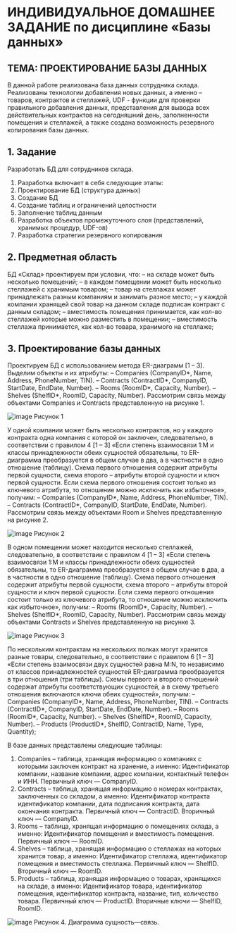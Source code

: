 # ИНДИВИДУАЛЬНОЕ ДОМАШНЕЕ ЗАДАНИЕ по дисциплине «Базы данных»
## ТЕМА: ПРОЕКТИРОВАНИЕ БАЗЫ ДАННЫХ

В данной работе реализована база данных сотрудника склада. 
Реализованы технологии добавления новых данных, а именно – товаров, контрактов и стеллажей, UDF - функции для проверки правильного добавления данных, представления для вывода всех действительных контрактов на сегодняшний день, заполненности помещения и стеллажей, а также создана возможность резервного копирования базы данных.

## 1.	Задание

Разработать БД для сотрудников склада.
1.	Разработка включает в себя следующие этапы:
2.	Проектирование БД (структура данных)
3.	Создание БД
4.	Создание таблиц и ограничений целостности
5.	Заполнение таблиц данным
6.	Разработка объектов промежуточного слоя (представлений, хранимых процедур, UDF-ов)
7.	Разработка стратегии резервного копирования

## 2.	Предметная область

БД «Склад» проектируем при условии, что:
–  на складе может быть несколько помещений;
– в каждом помещении может быть несколько стеллажей с хранимым товаром;
– товар на стеллажах может принадлежать разным компаниям и занимать разное место;
– у каждой компании хранящей свой товар на данном складе подписан контракт с данным складом;
– вместимость помещения принимается, как кол-во стеллажей которые можно разместить в помещении;
– вместимость стеллажа принимается, как кол-во товара, хранимого на стеллаже;

## 3.	Проектирование базы данных

Проектируем БД с использованием метода ER-диаграмм [1 – 3]. Выделим объекты и их атрибуты:
–  Companies (CompanyID*, Name, Address, PhoneNumber, TIN).
–  Contracts (ContractID*, CompanyID, StartDate, EndDate, Number).
–  Rooms (RoomID*, Capacity, Number).
–  Shelves (ShelfID*, RoomID, Capacity, Number).
Рассмотрим связь между объектами Companies и Contracts представленную на рисунке 1.

![image](https://github.com/user-attachments/assets/fd8a0b43-c3fd-4f48-b7b2-496b7cd8e82e)
Рисунок 1

 У одной компании может быть несколько контрактов, но у каждого контракта одна компания с которой он заключен, следовательно, в соответствии с правилом 4 [1 – 3] «Если степень взаимосвязи 1:M и классы принадлежности обеих сущностей обязательны, то ER-диаграмма преобразуется в общем случае в два, а в частности в одно отношение (таблицу). Схема первого отношения содержит атрибуты первой сущности, схема второго – атрибуты второй сущности и ключ первой сущности. Если схема первого отношения состоит только из ключевого атрибута, то отношение можно исключить как избыточное», получим:
–  Companies (CompanyID*, Name, Address, PhoneNumber, TIN).
–  Contracts (ContractID*, CompanyID, StartDate, EndDate, Number).
Рассмотрим связь между объектами Room и Shelves представленную на рисунке 2.

 ![image](https://github.com/user-attachments/assets/1bcd9813-6358-459d-9e73-7c2ba8d34178)
Рисунок 2

В одном помещении может находится несколько стеллажей, следовательно, в соответствии с правилом 4 [1 – 3] «Если степень взаимосвязи 1:M и классы принадлежности обеих сущностей обязательны, то ER-диаграмма преобразуется в общем случае в два, а в частности в одно отношение (таблицу). Схема первого отношения содержит атрибуты первой сущности, схема второго – атрибуты второй сущности и ключ первой сущности. Если схема первого отношения состоит только из ключевого атрибута, то отношение можно исключить как избыточное», получим:
–  Rooms (RoomID*, Capacity, Number).
–  Shelves (ShelfID*, RoomID, Capacity, Number).
Рассмотрим связь между объектами Contracts и Shelves представленную на рисунке 3.

 ![image](https://github.com/user-attachments/assets/9ad18885-4cba-4adf-8fc3-0cd830d76654)
Рисунок 3

По нескольким контрактам на нескольких полках могут хранится разные товары, следовательно, в соответствии с правилом 6 [1 – 3] «Если степень взаимосвязи двух сущностей равна M:N, то независимо от классов принадлежностей сущностей ER-диаграмма преобразуется в три отношения (три таблицы). Схемы первого и второго отношений содержат атрибуты соответствующих сущностей, а в схему третьего отношения включаются ключи обеих сущностей», получим:
–  Companies (CompanyID*, Name, Address, PhoneNumber, TIN).
–  Contracts (ContractID*, CompanyID, StartDate, EndDate, Number).
–  Rooms (RoomID*, Capacity, Number).
–  Shelves (ShelfID*, RoomID, Capacity, Number).
– Products (ProductID*, ShelfID, ContractID, Name, Type, Quantity);

В базе данных представлены следующие таблицы:
1.	Companies – таблица, хранящая информацию о компаниях с которыми заключен контракт на хранение, а именно: Идентификатор компании, название компании, адрес компании, контактный телефон и ИНН. Первичный ключ — CompanyID.
2.	Contracts  – таблица, хранящая информацию о номерах контрактах, заключенных со складом, а именно: Идентификатор контракта идентификатор компании, дата подписания контракта, дата окончания контракта. Первичный ключ — ContractID. Вторичный ключ — CompanyID.
3.	Rooms – таблица, хранящая информацию о помещениях склада, а именно: Идентификатор помещения и вместимость помещения. Первичный ключ — RoomID. 
4.	Shelves – таблица, хранящая информацию о стеллажах на которых хранится товар, а именно: Идентификатор стеллажа, идентификатор помещения и вместимость стеллажа. Первичный ключ — ShelfID. Вторичный ключ — RoomID.
5.	Products  –  таблица, хранящая информацию о товарах, хранящихся на складе, а именно: Идентификатор товара, идентификатор помещения, идентификатор контракта, название, тип, количество товара. Первичный ключ — ProductID. Вторичные ключи — ShelfID, RoomID.

![image](https://github.com/user-attachments/assets/02db77ca-f12e-44bd-b5f6-ba48487bd93f)
Рисунок 4. Диаграмма сущность—связь.
